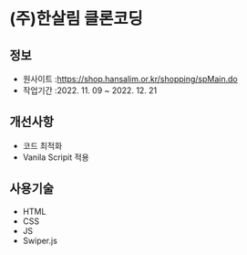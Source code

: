 # (주)한살림 클론코딩

## 정보

- 원사이트 :https://shop.hansalim.or.kr/shopping/spMain.do
- 작업기간 :2022. 11. 09 ~ 2022. 12. 21

## 개선사항

- 코드 최적화
- Vanila Scripit 적용

## 사용기술

- HTML
- CSS
- JS
- Swiper.js
